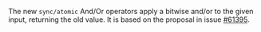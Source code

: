 
The new `sync/atomic` And/Or operators apply a bitwise and/or to the given
input, returning the old value. It is based on the proposal in issue
[#61395](https://github.com/golang/go/issues/61395).


